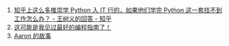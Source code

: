1. [知乎上这么多推崇学 Python 入 IT 行的，如果他们学完 Python 这一套找不到工作怎么办？ - 王树义的回答 - 知乎](https://www.zhihu.com/question/60787862/answer/557283737)
2. [这可能是我见过最好的编程指南了！](https://zhuanlan.zhihu.com/p/34418394)
3. [Aaron 的故事](https://haikebang.org/aaron.html)


